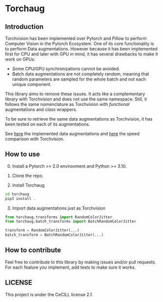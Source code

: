 # Torchaug

## Introduction

Torchvision has been implemented over Pytorch and Pillow to perform Computer Vision in the Pytorch Ecosystem. One of its core functionality is to perform Data augmentations. However because it has been implemented first for CPU and later with GPU in mind, it has several drawbacks to make it work on GPUs:

- Some CPU/GPU synchronizations cannot be avoided.
- Batch data augmentations are not completely random, meaning that random parameters are sampled for the whole batch and not each unique component.

This library aims to remove these issues. It acts like a complementary library with Torchvision and does not use the same namespace. Still, it follows the same nomenclature as Torchvision with *functional* augmentations and *class* wrappers.

To be sure to retrieve the same data augmentations as Torchvision, it has been tested on each of its augmentations.

See [here](augmentations.md) the implemented data augmentations and [here](speed_comparison.md) the speed comparison with Torchvision.

## How to use

0. Install a Pytorch >= 2.0 environment and Python >= 3.10.

1. Clone the repo.

2. Install Torchaug

```bash
cd torchaug
pip3 install .
```

3. Import data augmentations just as Torchvision

```python
from torchaug.transforms import RandomColorJitter
from torchaug.batch_transforms import BatchRandomColorJitter

transform = RandomColorJitter(...)
batch_transform = BatchRandomColorJitter(...)
```

## How to contribute

Feel free to contribute to this library by making issues and/or pull requests. For each feature you implement, add tests to make sure it works.

## LICENSE

This project is under the CeCILL license 2.1.
